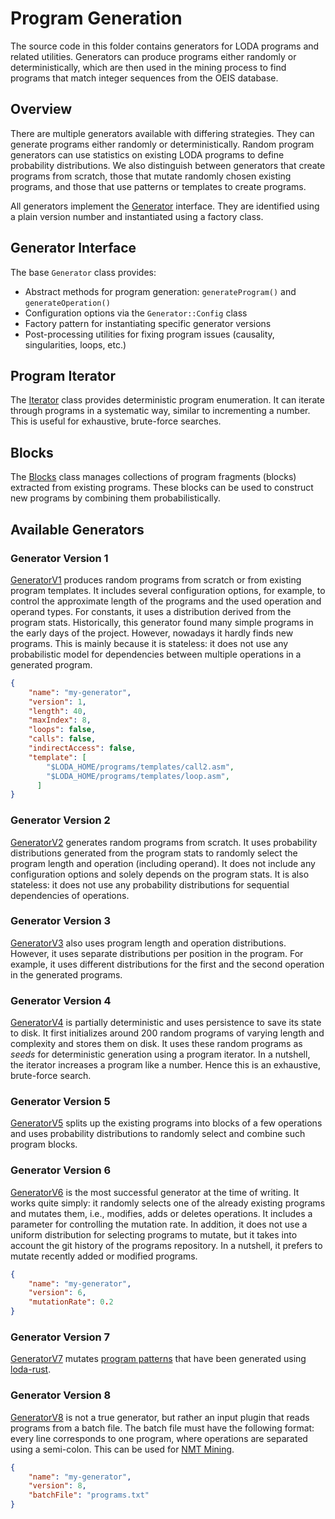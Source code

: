 # Program Generation

The source code in this folder contains generators for LODA programs and related utilities. Generators can produce programs either randomly or deterministically, which are then used in the mining process to find programs that match integer sequences from the OEIS database.

## Overview

There are multiple generators available with differing strategies. They can generate programs either randomly or deterministically. Random program generators can use statistics on existing LODA programs to define probability distributions. We also distinguish between generators that create programs from scratch, those that mutate randomly chosen existing programs, and those that use patterns or templates to create programs.

All generators implement the [Generator](generator.hpp) interface. They are identified using a plain version number and instantiated using a factory class.

## Generator Interface

The base `Generator` class provides:
- Abstract methods for program generation: `generateProgram()` and `generateOperation()`
- Configuration options via the `Generator::Config` class
- Factory pattern for instantiating specific generator versions
- Post-processing utilities for fixing program issues (causality, singularities, loops, etc.)

## Program Iterator

The [Iterator](iterator.hpp) class provides deterministic program enumeration. It can iterate through programs in a systematic way, similar to incrementing a number. This is useful for exhaustive, brute-force searches.

## Blocks

The [Blocks](blocks.hpp) class manages collections of program fragments (blocks) extracted from existing programs. These blocks can be used to construct new programs by combining them probabilistically.

## Available Generators

### Generator Version 1

[GeneratorV1](generator_v1.cpp) produces random programs from scratch or from existing program templates. It includes several configuration options, for example, to control the approximate length of the programs and the used operation and operand types. For constants, it uses a distribution derived from the program stats. Historically, this generator found many simple programs in the early days of the project. However, nowadays it hardly finds new programs. This is mainly because it is stateless: it does not use any probabilistic model for dependencies between multiple operations in a generated program.

```json
{
    "name": "my-generator",
    "version": 1,
    "length": 40,
    "maxIndex": 8,
    "loops": false,
    "calls": false,
    "indirectAccess": false,
    "template": [
        "$LODA_HOME/programs/templates/call2.asm",
        "$LODA_HOME/programs/templates/loop.asm",
      ]
}
```

### Generator Version 2

[GeneratorV2](generator_v2.cpp) generates random programs from scratch. It uses probability distributions generated from the program stats to randomly select the program length and operation (including operand). It does not include any configuration options and solely depends on the program stats. It is also stateless: it does not use any probability distributions for sequential dependencies of operations.

### Generator Version 3

[GeneratorV3](generator_v3.cpp) also uses program length and operation distributions. However, it uses separate distributions per position in the program. For example, it uses different distributions for the first and the second operation in the generated programs.

### Generator Version 4

[GeneratorV4](generator_v4.cpp) is partially deterministic and uses persistence to save its state to disk. It first initializes around 200 random programs of varying length and complexity and stores them on disk. It uses these random programs as *seeds* for deterministic generation using a program iterator. In a nutshell, the iterator increases a program like a number. Hence this is an exhaustive, brute-force search.

### Generator Version 5

[GeneratorV5](generator_v5.cpp) splits up the existing programs into blocks of a few operations and uses probability distributions to randomly select and combine such program blocks.

### Generator Version 6

[GeneratorV6](generator_v6.cpp) is the most successful generator at the time of writing. It works quite simply: it randomly selects one of the already existing programs and mutates them, i.e., modifies, adds or deletes operations. It includes a parameter for controlling the mutation rate. In addition, it does not use a uniform distribution for selecting programs to mutate, but it takes into account the git history of the programs repository. In a nutshell, it prefers to mutate recently added or modified programs.

```json
{
    "name": "my-generator",
    "version": 6,
    "mutationRate": 0.2
}
```

### Generator Version 7

[GeneratorV7](generator_v7.cpp) mutates [program patterns](https://github.com/loda-lang/loda-programs/tree/main/patterns) that have been generated using [loda-rust](https://github.com/loda-lang/loda-rust).

### Generator Version 8

[GeneratorV8](generator_v8.cpp) is not a true generator, but rather an input plugin that reads programs from a batch file. The batch file must have the following format: every line corresponds to one program, where operations are separated using a semi-colon. This can be used for [NMT Mining](https://github.com/loda-lang/nmt-mining).

```json
{
    "name": "my-generator",
    "version": 8,
    "batchFile": "programs.txt"
}
```
